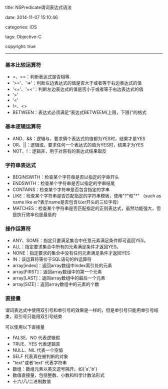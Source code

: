 title: NSPredicate谓词表达式语法

date: 2014-11-07 15:10:46

categories: iOS

tags: Objective-C

copyright: true

------

### 基本比较运算符

- =、==：判断表达式是否相等.
- '>='、'=>'：判断左边表达式的值是否大于或者等于右边表达式的值
- '<='、'=<'：判断左边表达式的值是否小于或者等于右边表达式的值
- '>'
- '<'
- !=、<>
- BETWEEN：表达式必须满足“表达式BETWEEM{上限，下限}”的格式

### 基本逻辑运算符

- AND、&&：逻辑与，要求俩个表达式的值都为YES时，结果才是YES
- OR、||：逻辑或，要求任何一个表达式的值为YES时，结果才为YES
- NOT、!：逻辑非，用于对原有的表达式结果取反

### 字符串表达式

- BEGINSWITH：检查某个字符串是否以指定的字串开头
- ENDSWITH：检查某个字符串是否以指定的字串结尾
- CONTAINS：检查某个字符串是否包含指定的字串
- LIKE：检查某个字符串是否匹配指定的字符串模板，使用"?"和"*" （such as name like er?表示name是否包含以er开头的三位字母）
- MATCHES：检查某个字符串是否匹配指定的正则表达式，虽然功能强大，但是执行效率也是最低的

### 操作运算符

- ANY、SOME：指定只要满足集合中任意元素满足条件即可返回YES。
- ALL：指定要求集合中所有的元素满足条件才返回YES。
- NONE：指定要求的集合中没有任何元素满足条件才返回YES
- IN：该运算符等价于SQL语句的IN运算符
- array[index]：返回array数组中index索引处的元素
- array[FIRST]：返回array数组中的第一个元素
- array[LAST]：返回array数组中的最后一个元素
- array[SIZE]：返回array数组中的元素的个数

### 直接量

谓词表达式中使用双引号和单引号的效果是一样的，但是单引号只能用单引号结束，双引号只能用双引号结束

可以使用以下直接量

- FALSE、NO 代表逻辑假
- TRUE、YES 代表逻辑真
- NULL、NIL 代表一个空值
- SELF 代表真在被判断的对象
- "text"或者'text' 代表字符串
- 数组：数组元素以英文逗号隔开。如{'a','b'}
- 数值直接量，包括整数、小数和科学计数法形式
- 十六/八/二进制数值
